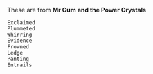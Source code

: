 These are from **Mr Gum and the Power Crystals**

    Exclaimed
    Plummeted
    Whirring
    Evidence
    Frowned
    Ledge
    Panting
    Entrails